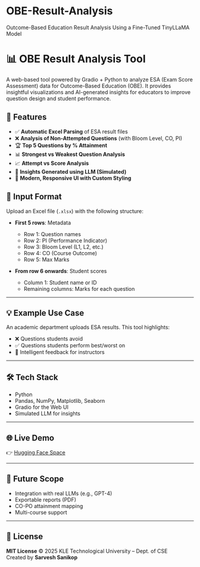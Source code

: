 # OBE-Result-Analysis
Outcome-Based Education Result Analysis Using a Fine-Tuned TinyLLaMA Model

# 📊 OBE Result Analysis Tool

A web-based tool powered by Gradio + Python to analyze ESA (Exam Score Assessment) data for Outcome-Based Education (OBE). It provides insightful visualizations and AI-generated insights for educators to improve question design and student performance.

## 🚀 Features

- ✅ **Automatic Excel Parsing** of ESA result files  
- ❌ **Analysis of Non-Attempted Questions** (with Bloom Level, CO, PI)  
- 🏆 **Top 5 Questions by % Attainment**  
- 📊 **Strongest vs Weakest Question Analysis**  
- 📈 **Attempt vs Score Analysis**  
- 🤖 **Insights Generated using LLM (Simulated)**  
- 🎨 **Modern, Responsive UI with Custom Styling**
## 📁 Input Format

Upload an Excel file (`.xlsx`) with the following structure:

- **First 5 rows**: Metadata  
  - Row 1: Question names  
  - Row 2: PI (Performance Indicator)  
  - Row 3: Bloom Level (L1, L2, etc.)  
  - Row 4: CO (Course Outcome)  
  - Row 5: Max Marks  

- **From row 6 onwards**: Student scores  
  - Column 1: Student name or ID  
  - Remaining columns: Marks for each question  

---

## 💡 Example Use Case

An academic department uploads ESA results. This tool highlights:

- ❌ Questions students avoid  
- ✅ Questions students perform best/worst on  
- 🧠 Intelligent feedback for instructors  

---

## 🛠️ Tech Stack

- Python  
- Pandas, NumPy, Matplotlib, Seaborn  
- Gradio for the Web UI  
- Simulated LLM for insights  

---

## 🌐 Live Demo

👉 [Hugging Face Space](https://huggingface.co/spaces/sarvesh1818/OBE_Result_Analysis)

---

## 🧠 Future Scope

- Integration with real LLMs (e.g., GPT-4)  
- Exportable reports (PDF)  
- CO-PO attainment mapping  
- Multi-course support  

---

## 📃 License

**MIT License** © 2025 KLE Technological University – Dept. of CSE  
Created by **Sarvesh Sanikop**
